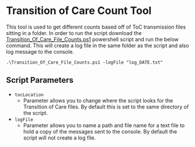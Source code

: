 # Transition of Care Count Tool

This tool is used to get different counts based off of ToC transmission files sitting in a folder. In order to run the script download the [Transition_Of_Care_File_Counts.ps1](https://github.com/HealthcareStandards/HealthcareStandards/blob/master/TransitionOfCare/CCDAHybrid/Scripts/ToC%20Counts%20Tool/Transition_Of_Care_File_Counts.ps1) powershell script and run the below command. This will create a log file in the same folder as the script and also log message to the console.

`.\Transition_Of_Care_File_Counts.ps1 -logFile "log_DATE.txt"`



## Script Parameters

- `tocLocation`
	- Parameter allows you to change where the script looks for the Transition of Care files. By default this is set to the same directory of the script.
- `logFile`
	- Parameter allows you to name a path and file name for a text file to hold a copy of the messages sent to the console. By default the script will not create a log file.
